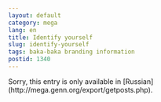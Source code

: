 ```yaml
---
layout: default
category: mega
lang: en
title: Identify yourself
slug: identify-yourself
tags: baka-baka branding information 
postid: 1340
---
```

<p>Sorry, this entry is only available in [Russian](http://mega.genn.org/export/getposts.php).</p>